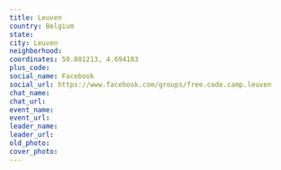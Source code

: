 ```yaml
---
title: Leuven
country: Belgium
state: 
city: Leuven
neighborhood: 
coordinates: 50.881213, 4.694183
plus_code:
social_name: Facebook
social_url: https://www.facebook.com/groups/free.code.camp.leuven
chat_name:
chat_url:
event_name:
event_url:
leader_name:
leader_url:
old_photo: 
cover_photo:
---
```

